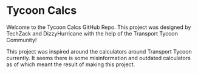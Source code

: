 # Tycoon Calcs

Welcome to the Tycoon Calcs GitHub Repo. This project was designed by TechZack and DizzyHurricane with the help of the Transport Tycoon Community!

This project was inspired around the calculators around Transport Tycoon currently. It seems there is some misinformation and outdated calculators as of which meant the result of making this project.